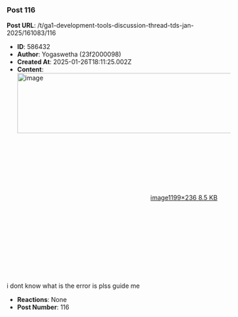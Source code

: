 ### Post 116
**Post URL**: /t/ga1-development-tools-discussion-thread-tds-jan-2025/161083/116
- **ID**: 586432
- **Author**: Yogaswetha (23f2000098)
- **Created At**: 2025-01-26T18:11:25.002Z
- **Content**:  
  <div class="lightbox-wrapper"><a class="lightbox" href="https://europe1.discourse-cdn.com/flex013/uploads/iitm/original/3X/a/f/af0b396ddcc078c59f6929d66745080d531c0adc.png" data-download-href="/uploads/short-url/oYvBwXVvE1UU3W7roht6YqNDiFe.png?dl=1" title="image" rel="noopener nofollow ugc"><img src="https://europe1.discourse-cdn.com/flex013/uploads/iitm/original/3X/a/f/af0b396ddcc078c59f6929d66745080d531c0adc.png" alt="image" data-base62-sha1="oYvBwXVvE1UU3W7roht6YqNDiFe" width="690" height="135" data-dominant-color="FAF8F9"><div class="meta"><svg class="fa d-icon d-icon-far-image svg-icon" aria-hidden="true"><use href="#far-image"></use></svg><span class="filename">image</span><span class="informations">1199×236 8.5 KB</span><svg class="fa d-icon d-icon-discourse-expand svg-icon" aria-hidden="true"><use href="#discourse-expand"></use></svg></div></a></div><br>
i dont know what is the error is plss guide me
- **Reactions**: None
- **Post Number**: 116

